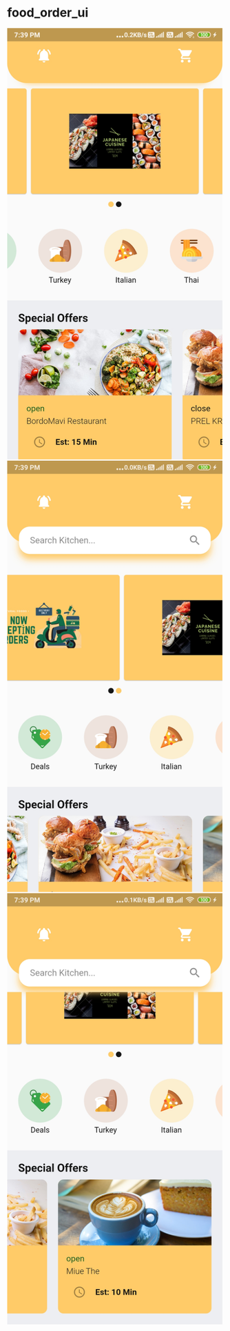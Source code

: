# food_order_ui

<img src="https://github.com/Sandeep-coder-app/Food-Order-UI/blob/main/Screenshot_2023-09-03-19-39-30-821_com.example.food_order_ui.jpg" width=500/>

<img src="https://github.com/Sandeep-coder-app/Food-Order-UI/blob/main/Screenshot_2023-09-03-19-39-41-870_com.example.food_order_ui.jpg" width=500/>

<img src="https://github.com/Sandeep-coder-app/Food-Order-UI/blob/main/Screenshot_2023-09-03-19-39-50-691_com.example.food_order_ui.jpg" width=500/>
